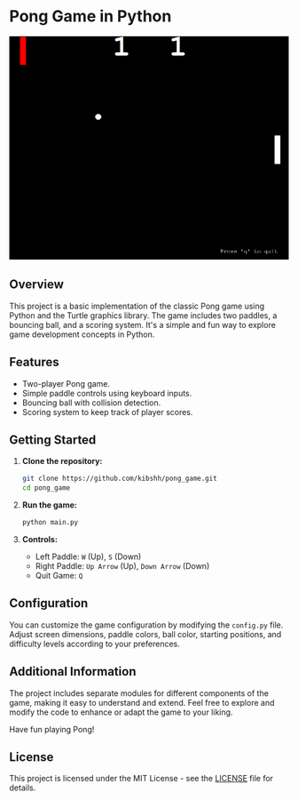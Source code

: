 # Pong Game in Python

![Pong Game](screenshot/pong_game_screenshot.png)

## Overview

This project is a basic implementation of the classic Pong game using Python and the Turtle graphics library. The game includes two paddles, a bouncing ball, and a scoring system. It's a simple and fun way to explore game development concepts in Python.

## Features

- Two-player Pong game.
- Simple paddle controls using keyboard inputs.
- Bouncing ball with collision detection.
- Scoring system to keep track of player scores.

## Getting Started

1. **Clone the repository:**

    ```bash
    git clone https://github.com/kibshh/pong_game.git
    cd pong_game
    ```

2. **Run the game:**

    ```bash
    python main.py
    ```

3. **Controls:**

   - Left Paddle: `W` (Up), `S` (Down)
   - Right Paddle: `Up Arrow` (Up), `Down Arrow` (Down)
   - Quit Game: `Q`

## Configuration

You can customize the game configuration by modifying the `config.py` file. Adjust screen dimensions, paddle colors, ball color, starting positions, and difficulty levels according to your preferences.

## Additional Information

The project includes separate modules for different components of the game, making it easy to understand and extend. Feel free to explore and modify the code to enhance or adapt the game to your liking.

Have fun playing Pong!

## License

This project is licensed under the MIT License - see the [LICENSE](LICENSE) file for details.

